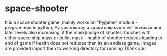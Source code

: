 # space-shooter
It is a space shooter game ,mainly works on "Pygame" module - programmed in python, 
As you destroy a space ship score will increase and later levels also increasing, 
if the mask(image of shooter) touches with either space ship mask or bullet mask - health of shooter reduces leading to end of game 
if health does not reduces then its an endless game, 
Images are provided import then to working directory for running
Thank you
